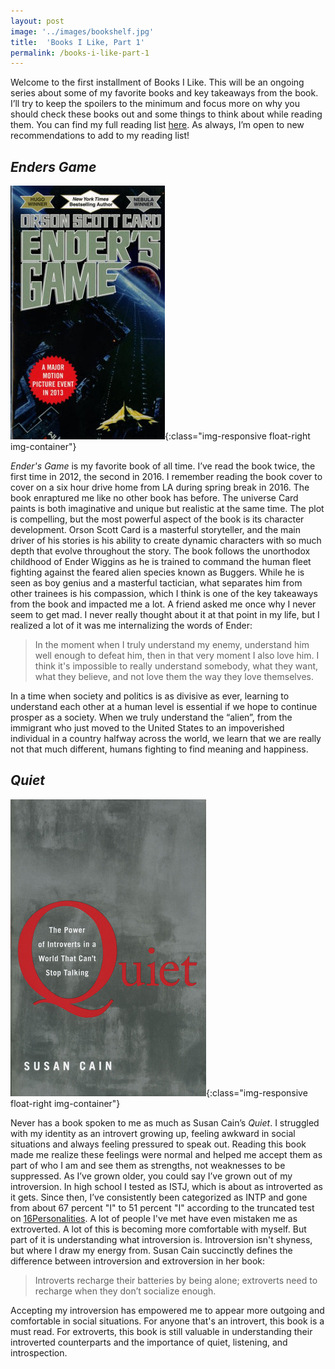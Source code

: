 ```yaml
---
layout: post
image: '../images/bookshelf.jpg'
title:  'Books I Like, Part 1'
permalink: /books-i-like-part-1
---
```


Welcome to the first installment of Books I Like. This will be an ongoing series about some of my favorite books and key takeaways from the book. I’ll try to keep the spoilers to the minimum and focus more on why you should check these books out and some things to think about while reading them. You can find my full reading list [here](/reading-list#books). As always, I’m open to new recommendations to add to my reading list!

## *Enders Game*
![](/images/endersgame.jpg){:class="img-responsive float-right img-container"}

*Ender's Game* is my favorite book of all time. I’ve read the book twice, the first time in 2012, the second in 2016. I remember reading the book cover to cover on a six hour drive home from LA during spring break in 2016. The book enraptured me like no other book has before. The universe Card paints is both imaginative and unique but realistic at the same time. The plot is compelling, but the most powerful aspect of the book is its character development. Orson Scott Card is a masterful storyteller, and the main driver of his stories is his ability to create dynamic characters with so much depth that evolve throughout the story. The book follows the unorthodox childhood of Ender Wiggins as he is trained to command the human fleet fighting against the feared alien species known as Buggers. While he is seen as boy genius and a masterful tactician, what separates him from other trainees is his compassion, which I think is one of the key takeaways from the book and impacted me a lot. A friend asked me once why I never seem to get mad. I never really thought about it at that point in my life, but I realized a lot of it was me internalizing the words of Ender:

> In the moment when I truly understand my enemy, understand him well enough to defeat him, then in that very moment I also love him. I think it's impossible to really understand somebody, what they want, what they believe, and not love them the way they love themselves.

In a time when society and politics is as divisive as ever, learning to understand each other at a human level is essential if we hope to continue prosper as a society. When we truly understand the “alien”, from the immigrant who just moved to the United States to an impoverished individual in a country halfway across the world, we learn that we are really not that much different, humans fighting to find meaning and happiness.


## *Quiet*
![](/images/quiet.jpg){:class="img-responsive float-right img-container"}

Never has a book spoken to me as much as Susan Cain’s *Quiet*. I struggled with my identity as an introvert growing up, feeling awkward in social situations and always feeling pressured to speak out. Reading this book made me realize these feelings were normal and helped me accept them as part of who I am and see them as strengths, not weaknesses to be suppressed. As I’ve grown older, you could say I’ve grown out of my introversion. In high school I tested as ISTJ, which is about as introverted as it gets. Since then, I’ve consistently been categorized as INTP and gone from about 67 percent "I" to 51 percent "I" according to the truncated test on [16Personalities](https://www.16personalities.com). A lot of people I've met have even mistaken me as extroverted. A lot of this is becoming more comfortable with myself. But part of it is understanding what introversion is. Introversion isn't shyness, but where I draw my energy from. Susan Cain succinctly defines the difference between introversion and extroversion in her book:

> Introverts recharge their batteries by being alone; extroverts need to recharge when they don’t socialize enough.

Accepting my introversion has empowered me to appear more outgoing and comfortable in social situations. For anyone that's an introvert, this book is a must read. For extroverts, this book is still valuable in understanding their introverted counterparts and the importance of quiet, listening, and introspection.